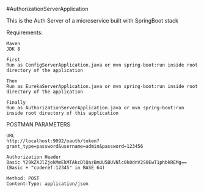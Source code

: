 #AuthorizationServerApplication

This is the Auth Server of a microservice built with SpringBoot stack

Requirements:
```
Maven
JDK 8
```
```
First
Run as ConfigServerApplication.java or mvn spring-boot:run inside root directory of the application
```
```
Then
Run as EurekaServerApplication.java or mvn spring-boot:run inside root directory of the application
```
```
Finally
Run as AuthorizationServerApplication.java or mvn spring-boot:run inside root directory of this application
```

POSTMAN PARAMETERS
```
URL
http://localhost:9092/oauth/token?grant_type=password&username=admin&password=123456
```
```
Authorization Header
Basic Y29kZXJlZjokMmEkMTAkcDlQazBmUU5BUVNlc0k0dnV2S0EwT1phbkREMg== (Basic + "coderef:12345" in BASE 64)
```
```
Method: POST
Content-Type: application/json
```

